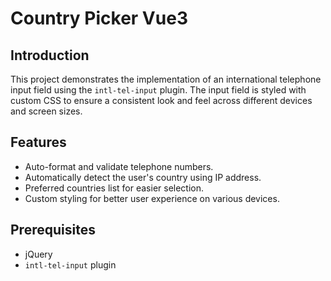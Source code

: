 # Country Picker Vue3


## Introduction
This project demonstrates the implementation of an international telephone input field using the `intl-tel-input` plugin. The input field is styled with custom CSS to ensure a consistent look and feel across different devices and screen sizes.

## Features
- Auto-format and validate telephone numbers.
- Automatically detect the user's country using IP address.
- Preferred countries list for easier selection.
- Custom styling for better user experience on various devices.

## Prerequisites
- jQuery
- `intl-tel-input` plugin
